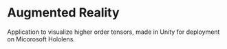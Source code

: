 # Augmented Reality
Application to visualize higher order tensors, made in Unity for deployment on Micorosoft Hololens.

